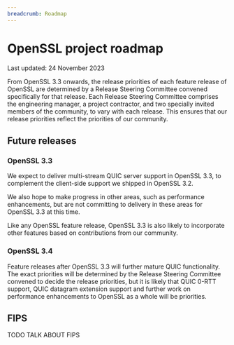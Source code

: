 ```yaml
---
breadcrumb: Roadmap
---
```

# OpenSSL project roadmap

Last updated: 24 November 2023

From OpenSSL 3.3 onwards, the release priorities of each feature release of
OpenSSL are determined by a Release Steering Committee convened specifically for
that release. Each Release Steering Committee comprises the engineering manager,
a project contractor, and two specially invited members of the community, to
vary with each release. This ensures that our release priorities reflect the
priorities of our community.

## Future releases

### OpenSSL 3.3

We expect to deliver multi-stream QUIC server support in OpenSSL 3.3, to
complement the client-side support we shipped in OpenSSL 3.2.

We also hope to make progress in other areas, such as performance enhancements,
but are not committing to delivery in these areas for OpenSSL 3.3 at this time.

Like any OpenSSL feature release, OpenSSL 3.3 is also likely to incorporate
other features based on contributions from our community.

### OpenSSL 3.4

Feature releases after OpenSSL 3.3 will further mature QUIC functionality. The
exact priorities will be determined by the Release Steering Committee convened
to decide the release priorities, but it is likely that QUIC 0-RTT support, QUIC
datagram extension support and further work on performance enhancements to
OpenSSL as a whole will be priorities.

## FIPS

TODO TALK ABOUT FIPS

